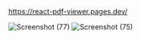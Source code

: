 https://react-pdf-viewer.pages.dev/

![Screenshot (77)](https://user-images.githubusercontent.com/8805744/182713786-9865d644-f9dc-452e-bdaf-eb51e0dd3cf7.png)
![Screenshot (75)](https://user-images.githubusercontent.com/8805744/182713814-38565bb4-97db-4a52-843c-89607cf439e5.png)
